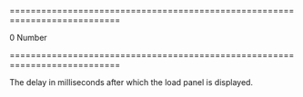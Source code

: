 ===========================================================================
<!--default-->0<!--/default-->
<!--type-->Number<!--/type-->
===========================================================================

<!--shortDescription-->
The delay in milliseconds after which the load panel is displayed.
<!--/shortDescription-->

<!--fullDescription-->

<!--/fullDescription-->